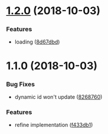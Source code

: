 <a name="1.2.0"></a>
# [1.2.0](https://github.com/vuejs/vuepress/compare/v1.1.0...v1.2.0) (2018-10-03)


### Features

* loading ([8d67dbd](https://github.com/vuejs/vuepress/commit/8d67dbd))



<a name="1.1.0"></a>
# 1.1.0 (2018-10-03)


### Bug Fixes

* dynamic id won't update ([8268760](https://github.com/vuejs/vuepress/commit/8268760))


### Features

* refine implementation ([f433db1](https://github.com/vuejs/vuepress/commit/f433db1))



